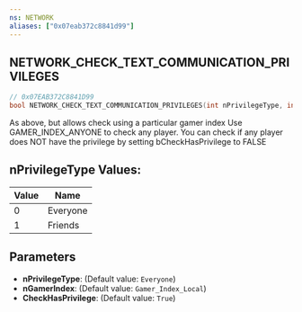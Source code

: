 ```yaml
---
ns: NETWORK
aliases: ["0x07eab372c8841d99"]
---
```

## NETWORK_CHECK_TEXT_COMMUNICATION_PRIVILEGES

```c
// 0x07EAB372C8841D99
bool NETWORK_CHECK_TEXT_COMMUNICATION_PRIVILEGES(int nPrivilegeType, int nGamerIndex, bool CheckHasPrivilege);
```

As above, but allows check using a particular gamer index Use GAMER_INDEX_ANYONE to check any player. You can check if any player does NOT have the privilege by setting bCheckHasPrivilege to FALSE

## nPrivilegeType Values:
| Value | Name |
| --- | --- |
| 0 | Everyone |
| 1 | Friends |


## Parameters
* **nPrivilegeType**: (Default value: `Everyone`)
* **nGamerIndex**: (Default value: `Gamer_Index_Local`)
* **CheckHasPrivilege**: (Default value: `True`)
